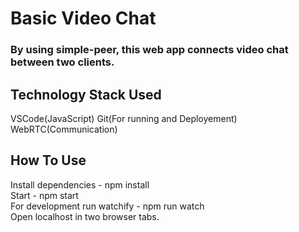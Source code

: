# Basic Video Chat

### By using simple-peer, this web app connects video chat between two clients.

## Technology Stack Used
VSCode(JavaScript)
Git(For running and Deployement)
WebRTC(Communication)

## How To Use
Install dependencies - npm install  
Start - npm start  
For development run watchify - npm run watch  
Open localhost in two browser tabs.
